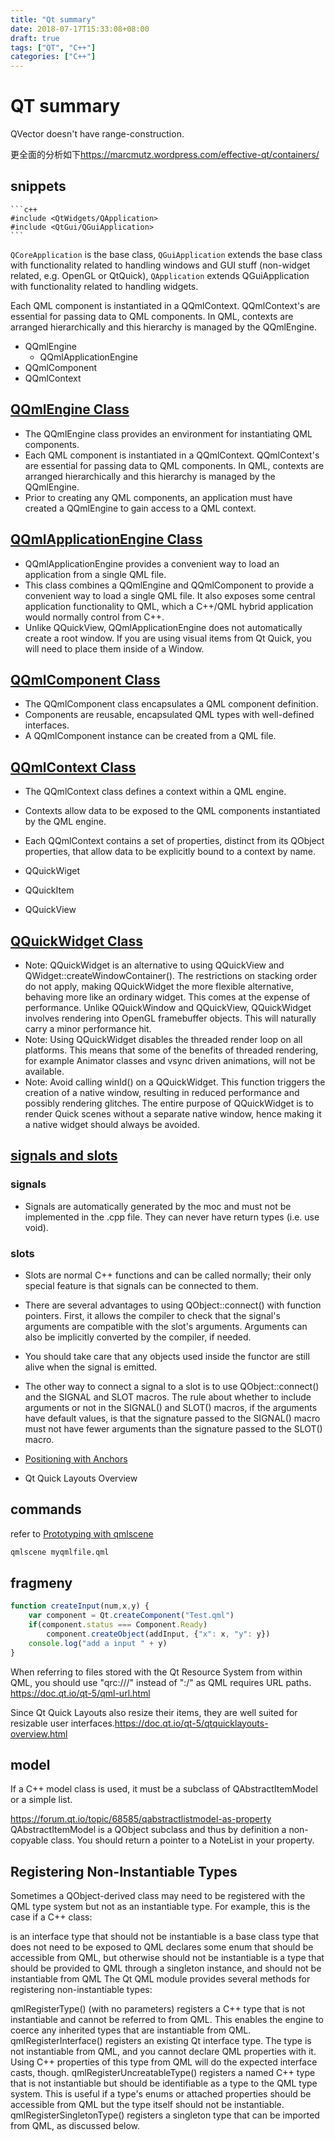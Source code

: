 ```yaml
---
title: "Qt summary"
date: 2018-07-17T15:33:08+08:00
draft: true
tags: ["QT", "C++"]
categories: ["C++"]
---
```


# QT summary

QVector doesn't have range-construction.

更全面的分析如下<https://marcmutz.wordpress.com/effective-qt/containers/>

## snippets
    ```c++
    #include <QtWidgets/QApplication>
    #include <QtGui/QGuiApplication>
    ```
`QCoreApplication` is the base class, `QGuiApplication` extends the base class with functionality related to handling windows and GUI stuff (non-widget related, e.g. OpenGL or QtQuick), `QApplication` extends QGuiApplication with functionality related to handling widgets.

Each QML component is instantiated in a QQmlContext. QQmlContext's are essential for passing data to QML components. In QML, contexts are arranged hierarchically and this hierarchy is managed by the QQmlEngine.

- QQmlEngine
    - QQmlApplicationEngine
- QQmlComponent
- QQmlContext
## [QQmlEngine Class](https://doc.qt.io/qt-5/qqmlengine.html)
- The QQmlEngine class provides an environment for instantiating QML components.
- Each QML component is instantiated in a QQmlContext. QQmlContext's are essential for passing data to QML components. In QML, contexts are arranged hierarchically and this hierarchy is managed by the QQmlEngine.
- Prior to creating any QML components, an application must have created a QQmlEngine to gain access to a QML context.

## [QQmlApplicationEngine Class](https://doc.qt.io/qt-5/qqmlapplicationengine.html)
- QQmlApplicationEngine provides a convenient way to load an application from a single QML file.
- This class combines a QQmlEngine and QQmlComponent to provide a convenient way to load a single QML file. It also exposes some central application functionality to QML, which a C++/QML hybrid application would normally control from C++.
- Unlike QQuickView, QQmlApplicationEngine does not automatically create a root window. If you are using visual items from Qt Quick, you will need to place them inside of a Window.

## [QQmlComponent Class](https://doc.qt.io/qt-5/qqmlcomponent.html)
- The QQmlComponent class encapsulates a QML component definition.
- Components are reusable, encapsulated QML types with well-defined interfaces.
- A QQmlComponent instance can be created from a QML file.

## [QQmlContext Class](https://doc.qt.io/qt-5/qqmlcontext.html)
- The QQmlContext class defines a context within a QML engine.
- Contexts allow data to be exposed to the QML components instantiated by the QML engine.
- Each QQmlContext contains a set of properties, distinct from its QObject properties, that allow data to be explicitly bound to a context by name. 


- QQuickWiget
- QQuickItem
- QQuickView
## [QQuickWidget Class](https://doc.qt.io/qt-5/qquickwidget.html)
- Note: QQuickWidget is an alternative to using QQuickView and QWidget::createWindowContainer(). The restrictions on stacking order do not apply, making QQuickWidget the more flexible alternative, behaving more like an ordinary widget. This comes at the expense of performance. Unlike QQuickWindow and QQuickView, QQuickWidget involves rendering into OpenGL framebuffer objects. This will naturally carry a minor performance hit.
- Note: Using QQuickWidget disables the threaded render loop on all platforms. This means that some of the benefits of threaded rendering, for example Animator classes and vsync driven animations, will not be available.
- Note: Avoid calling winId() on a QQuickWidget. This function triggers the creation of a native window, resulting in reduced performance and possibly rendering glitches. The entire purpose of QQuickWidget is to render Quick scenes without a separate native window, hence making it a native widget should always be avoided. 

## [signals and slots](https://doc.qt.io/qt-5/signalsandslots.html)

### signals
- Signals are automatically generated by the moc and must not be implemented in the .cpp file. They can never have return types (i.e. use void).
### slots
- Slots are normal C++ functions and can be called normally; their only special feature is that signals can be connected to them.
- There are several advantages to using QObject::connect() with function pointers. First, it allows the compiler to check that the signal's arguments are compatible with the slot's arguments. Arguments can also be implicitly converted by the compiler, if needed.
- You should take care that any objects used inside the functor are still alive when the signal is emitted.
- The other way to connect a signal to a slot is to use QObject::connect() and the SIGNAL and SLOT macros. The rule about whether to include arguments or not in the SIGNAL() and SLOT() macros, if the arguments have default values, is that the signature passed to the SIGNAL() macro must not have fewer arguments than the signature passed to the SLOT() macro.


- [Positioning with Anchors](https://doc.qt.io/qt-5/qtquick-positioning-anchors.html)
- Qt Quick Layouts Overview



## commands

refer to [Prototyping with qmlscene](https://doc.qt.io/qt-5.9/qtquick-qmlscene.html)
```sh
qmlscene myqmlfile.qml
```


## fragmeny
```js
function createInput(num,x,y) {
    var component = Qt.createComponent("Test.qml")
    if(component.status === Component.Ready)
        component.createObject(addInput, {"x": x, "y": y})
    console.log("add a input " + y)
}
```

When referring to files stored with the Qt Resource System from within QML, you should use "qrc:///" instead of ":/" as QML requires URL paths. <https://doc.qt.io/qt-5/qml-url.html>

Since Qt Quick Layouts also resize their items, they are well suited for resizable user interfaces.<https://doc.qt.io/qt-5/qtquicklayouts-overview.html>


## model
If a C++ model class is used, it must be a subclass of QAbstractItemModel or a simple list.

<https://forum.qt.io/topic/68585/qabstractlistmodel-as-property>
QAbstractItemModel is a QObject subclass and thus by definition a non-copyable class.
You should return a pointer to a NoteList in your property.

## Registering Non-Instantiable Types
Sometimes a QObject-derived class may need to be registered with the QML type system but not as an instantiable type. For example, this is the case if a C++ class:

is an interface type that should not be instantiable
is a base class type that does not need to be exposed to QML
declares some enum that should be accessible from QML, but otherwise should not be instantiable
is a type that should be provided to QML through a singleton instance, and should not be instantiable from QML
The Qt QML module provides several methods for registering non-instantiable types:

qmlRegisterType() (with no parameters) registers a C++ type that is not instantiable and cannot be referred to from QML. This enables the engine to coerce any inherited types that are instantiable from QML.
qmlRegisterInterface() registers an existing Qt interface type. The type is not instantiable from QML, and you cannot declare QML properties with it. Using C++ properties of this type from QML will do the expected interface casts, though.
qmlRegisterUncreatableType() registers a named C++ type that is not instantiable but should be identifiable as a type to the QML type system. This is useful if a type's enums or attached properties should be accessible from QML but the type itself should not be instantiable.
qmlRegisterSingletonType() registers a singleton type that can be imported from QML, as discussed below.
